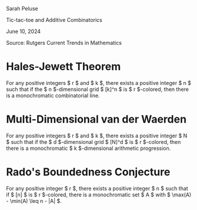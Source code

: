 <link href="../../whirlwind.css" rel="stylesheet">

<whirlheader>
    <p>Sarah Peluse</p>
    <p>Tic-tac-toe and Additive Combinatorics</p>
    <p>June 10, 2024</p>
</whirlheader>

Source: Rutgers Current Trends in Mathematics

# Hales-Jewett Theorem 

<theorem>

For any positive integers $ r $ and $ k $, there exists a positive integer $ n $ such that if the $ n $-dimensional grid $ [k]^n $ is $ r $-colored, then there is a monochromatic combinatorial line.

</theorem>

# Multi-Dimensional van der Waerden 

<theorem>

For any positive integers $ r $ and $ k $, there exists a positive integer $ N $ such that if the $ d $-dimensional grid $ [N]^d $ is $ r $-colored, then there is a monochromatic $ k $-dimensional arithmetic progression.

</theorem>

# Rado's Boundedness Conjecture

<conjecture>

For any positive integer $ r $, there exists a positive integer $ n $ such that if $ [n] $ is $ r $-colored, there is a monochromatic set $ A $ with $ \max(A) - \min(A) \leq n - |A| $.

</conjecture>